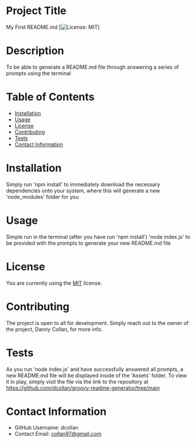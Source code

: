
# Project Title
My First README.md
[![License: MIT](https://img.shields.io/badge/License-MIT-yellow.svg)]
  
# Description
To be able to generate a README.md file through answering a series of prompts using the terminal
  
# Table of Contents 
* [Installation](#-Installation)
* [Usage](#-Usage)
* [License](#-License)
* [Contributing](#-Contributing)
* [Tests](#-Tests)
* [Contact Information](#-Contact-Information)
  
# Installation
Simply run 'npm install' to immediately download the necessary dependencies onto your system, where this will generate a new 'node_modules' folder for you
  
# Usage
Simple run in the terminal (after you have run 'npm install') 'node index.js' to be provided with the prompts to generate your new README.md file
  

# License
You are currently using the [MIT](https://opensource.org/licenses/MIT) license.
    
  
# Contributing 
The project is open to all for development. Simply reach out to the owner of the project, Danny Collan, for more info.
  
# Tests
As you run 'node index.js' and have successfully answered all prompts, a new README.md file will be displayed inside of the 'Assets' folder. To view it in play, simply visit the file via the link to the repository at https://github.com/dcollan/groovy-readme-generator/tree/main
  
# Contact Information 
* GitHub Username: dcollan
* Contact Email: collan97@gmail.com
  